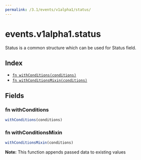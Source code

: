 ```yaml
---
permalink: /3.1/events/v1alpha1/status/
---
```


# events.v1alpha1.status

Status is a common structure which can be used for Status field.

## Index

* [`fn withConditions(conditions)`](#fn-withconditions)
* [`fn withConditionsMixin(conditions)`](#fn-withconditionsmixin)

## Fields

### fn withConditions

```ts
withConditions(conditions)
```



### fn withConditionsMixin

```ts
withConditionsMixin(conditions)
```



**Note:** This function appends passed data to existing values